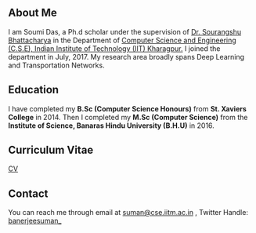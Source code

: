 ## About Me
I am Soumi Das, a Ph.d scholar under the supervision of [Dr. Sourangshu Bhattacharya](http://cse.iitkgp.ac.in/~sourangshu/index.html) in the Department of [Computer Science and Engineering (C.S.E), Indian Institute of Technology (IIT) Kharagpur.](http://cse.iitkgp.ac.in) I joined the department in July, 2017. My research area broadly spans Deep Learning and Transportation Networks.

## Education
I have completed my **B.Sc (Computer Science Honours)** from **St. Xaviers College** in 2014. Then I completed my **M.Sc (Computer Science)** from the **Institute of Science, Banaras Hindu University (B.H.U)** in 2016. 

## Curriculum Vitae

[CV](https://drive.google.com/file/d/0B7QU7N0CVeBHZFdWQnRVTnVtWHc/view?usp=sharing)

## Contact

You can reach me through email at suman@cse.iitm.ac.in , 
Twitter Handle: [banerjeesuman_](https://twitter.com/banerjeesuman_)
